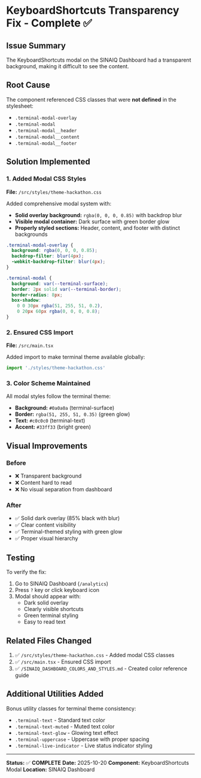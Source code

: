# KeyboardShortcuts Transparency Fix - Complete ✅

## Issue Summary
The KeyboardShortcuts modal on the SINAIQ Dashboard had a transparent background, making it difficult to see the content.

## Root Cause
The component referenced CSS classes that were **not defined** in the stylesheet:
- `.terminal-modal-overlay`
- `.terminal-modal`
- `.terminal-modal__header`
- `.terminal-modal__content`
- `.terminal-modal__footer`

## Solution Implemented

### 1. Added Modal CSS Styles
**File:** `/src/styles/theme-hackathon.css`

Added comprehensive modal system with:
- **Solid overlay background:** `rgba(0, 0, 0, 0.85)` with backdrop blur
- **Visible modal container:** Dark surface with green border glow
- **Properly styled sections:** Header, content, and footer with distinct backgrounds

```css
.terminal-modal-overlay {
  background: rgba(0, 0, 0, 0.85);
  backdrop-filter: blur(4px);
  -webkit-backdrop-filter: blur(4px);
}

.terminal-modal {
  background: var(--terminal-surface);
  border: 2px solid var(--terminal-border);
  border-radius: 8px;
  box-shadow: 
    0 0 30px rgba(51, 255, 51, 0.2),
    0 20px 60px rgba(0, 0, 0, 0.8);
}
```

### 2. Ensured CSS Import
**File:** `/src/main.tsx`

Added import to make terminal theme available globally:
```typescript
import './styles/theme-hackathon.css'
```

### 3. Color Scheme Maintained
All modal styles follow the terminal theme:
- **Background:** `#0a0a0a` (terminal-surface)
- **Border:** `rgba(51, 255, 51, 0.35)` (green glow)
- **Text:** `#c0c0c0` (terminal-text)
- **Accent:** `#33ff33` (bright green)

## Visual Improvements

### Before
- ❌ Transparent background
- ❌ Content hard to read
- ❌ No visual separation from dashboard

### After
- ✅ Solid dark overlay (85% black with blur)
- ✅ Clear content visibility
- ✅ Terminal-themed styling with green glow
- ✅ Proper visual hierarchy

## Testing

To verify the fix:
1. Go to SINAIQ Dashboard (`/analytics`)
2. Press `?` key or click keyboard icon
3. Modal should appear with:
   - Dark solid overlay
   - Clearly visible shortcuts
   - Green terminal styling
   - Easy to read text

## Related Files Changed

1. ✅ `/src/styles/theme-hackathon.css` - Added modal CSS classes
2. ✅ `/src/main.tsx` - Ensured CSS import
3. ✅ `/SINAIQ_DASHBOARD_COLORS_AND_STYLES.md` - Created color reference guide

## Additional Utilities Added

Bonus utility classes for terminal theme consistency:
- `.terminal-text` - Standard text color
- `.terminal-text-muted` - Muted text color
- `.terminal-text-glow` - Glowing text effect
- `.terminal-uppercase` - Uppercase with proper spacing
- `.terminal-live-indicator` - Live status indicator styling

---

**Status:** ✅ **COMPLETE**
**Date:** 2025-10-20
**Component:** KeyboardShortcuts Modal
**Location:** SINAIQ Dashboard

